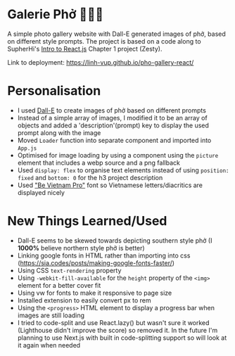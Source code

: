 # Galerie Phở 🍜🇻🇳

A simple photo gallery website with Dall-E generated images of phở, based on different style prompts. The project is based on a code along to SupherHi's [Intro to React.js](https://www.superhi.com/courses/intro-to-react-javascript) Chapter 1 project (Zesty).

Link to deployment: https://linh-vup.github.io/pho-gallery-react/

# Personalisation

- I used [Dall-E](https://openai.com/product/dall-e-2) to create images of phở based on different prompts
- Instead of a simple array of images, I modified it to be an array of objects and added a 'description'(prompt) key to display the used prompt along with the image
- Moved `Loader` function into separate component and imported into `App.js`
- Optimised for image loading by using a component using the `picture` element that includes a webp source and a png fallback
- Used `display: flex` to organise text elements instead of using `position: fixed` and `bottom: 0` for the h3 project description
- Used ["Be Vietnam Pro"](https://fonts.google.com/specimen/Be+Vietnam+Pro) font so Vietnamese letters/diacritics are displayed nicely

# New Things Learned/Used

- Dall-E seems to be skewed towards depicting southern style phở (I **1000%** believe northern style phở is better)
- Linking google fonts in HTML rather than importing into css (https://sia.codes/posts/making-google-fonts-faster/)
- Using CSS `text-rendering` property
- Using `-webkit-fill-available` for the `height` property of the `<img>` element for a better cover fit
- Using vw for fonts to make it responsive to page size
- Installed extension to easily convert px to rem
- Using the `<progress>` HTML element to display a progress bar when images are still loading
- I tried to code-split and use React.lazy() but wasn't sure it worked (Lighthouse didn't improve the score) so removed it. In the future I'm planning to use Next.js with built in code-splitting support so will look at it again when needed
